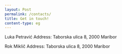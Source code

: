 ```yaml
---
layout: Post
permalink: /contacts/
title: Get in touch!
content-type: eg
---
```


Luka Petravić
<a href="mailto:luka.petravic@student.um.si" target="_blank">
    <i class="fa fa-fw fa-envelope" style="font-size:130%;"></i>
</a>
Address: Taborska ulica 8, 2000 Maribor

Rok Miklič
<a href="mailto:rok.miklic@student.um.si" target="_blank">
    <i class="fa fa-fw fa-envelope" style="font-size:130%;"></i>
</a>
Address: Taborska ulica 8, 2000 Maribor
